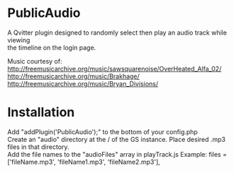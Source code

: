 # PublicAudio
A Qvitter plugin designed to randomly select then play an audio track while viewing<br />
the timeline on the login page.

Music courtesy of:
http://freemusicarchive.org/music/sawsquarenoise/OverHeated_Alfa_02/ <br />
http://freemusicarchive.org/music/Brakhage/ <br />
http://freemusicarchive.org/music/Bryan_Divisions/

Installation
============
Add "addPlugin('PublicAudio');"
to the bottom of your config.php<br />
Create an "audio" directory at the / of the GS instance.
Place desired .mp3 files in that directory.<br />
Add the file names to the "audioFiles" array in playTrack.js
    Example: 
    files = ['fileName.mp3', 'fileName1.mp3', 'fileName2.mp3'],
